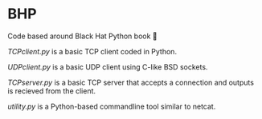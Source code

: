 # BHP 
Code based around Black Hat Python book 🐍

*TCPclient.py* is a basic TCP client coded in Python.

*UDPclient.py* is a basic UDP client using C-like BSD sockets.

*TCPserver.py* is a basic TCP server that accepts a connection and outputs is recieved from the client.

*utility.py* is a Python-based commandline tool similar to netcat.
